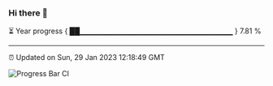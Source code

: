 ### Hi there 👋

⏳ Year progress { ██▁▁▁▁▁▁▁▁▁▁▁▁▁▁▁▁▁▁▁▁▁▁▁▁▁▁▁▁ } 7.81 %

---

⏰ Updated on Sun, 29 Jan 2023 12:18:49 GMT

![Progress Bar CI](https://github.com/liununu/liununu/workflows/Progress%20Bar%20CI/badge.svg)
